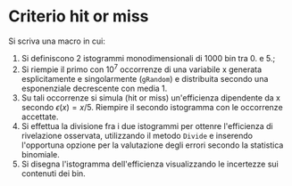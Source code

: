 # Criterio hit or miss

Si scriva una macro in cui:

1. Si definiscono 2 istogrammi monodimensionali di 1000 bin tra 0. e 5.;
2. Si riempie il primo con $10^7$ occorrenze di una variabile x generata esplicitamente e singolarmente (`gRandom`) e distribuita secondo una esponenziale decrescente con media 1.
3. Su tali occorrenze si simula (hit or miss) un'efficienza dipendente da x secondo $\epsilon (x) = x/5$. Riempire il secondo istogramma con le occorrenze accettate.
4. Si effettua la divisione fra i due istogrammi per ottenre l'efficienza di rivelazione osservata, utilizzando il metodo `Divide` e inserendo l'opportuna opzione per la valutazione degli errori secondo la statistica binomiale.
5. Si disegna l'istogramma dell'efficienza visualizzando le incertezze sui contenuti dei bin.
